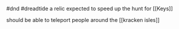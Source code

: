 #dnd #dreadtide 
a relic expected to speed up the hunt for [[Keys]]

should be able to teleport people around the [[kracken isles]]
